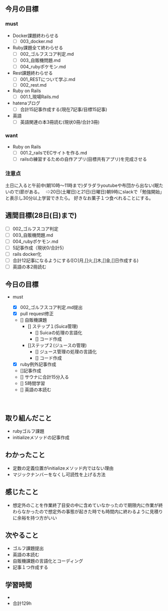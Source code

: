 ## 今月の目標
### must
  - Docker課題終わらせる
    - [ ]  003_docker.md
  - Ruby課題全て終わらせる
    - [ ] 002_ゴルフスコア判定.md
    - [ ] 003_自販機問題.md
    - [ ] 004_rubyポケモン.md
  - Rest課題終わらせる
    - [ ] 001_RESTについて学ぶ.md
    - [ ] 002_rest.md
  - Ruby on Rails
    - [ ] 001.1_現場Rails.md
  - hatenaブログ
    - [ ]  合計15記事作成する(現在7記事/目標15記事)
  - 英語
    - [ ]  英語関連の本3冊読む(現状0冊/合計3冊)
### want
  - Ruby on Rails
    - [ ]  001.2_railsでECサイトを作る.md
    - [ ]  railsの練習するための自作アプリ(目標共有アプリ)を完成させる

   ### 注意点
土日に入ると午前中(朝10時〜11時まで)ダラダラyoutubeや布団から出ない(眠たいので)節がある。  
⇨20日(土曜日)と21日(日曜日)朝9時にslackで「勉強開始」と表示し30分以上学習できたら。
好きなお菓子１つ食べれることにする。




## 週間目標(28日(日)まで)
  - [ ] 002_ゴルフスコア判定
  - [ ] 003_自販機問題.md
  - [ ] 004_rubyポケモン.md
  - [ ] 5記事作成（現状0/合計5）
  - [ ] rails docker化
  - [ ] 合計12記事になるようにする([○]月,[]火,[]木,[]金,[]日作成する)
  - [ ] 英語の本2冊読む

## 今日の目標
- must
  - [x]  002_ゴルフスコア判定.md提出
    - [x] pull request修正　
  - []   自販機課題
    - [] ステップ１(Suica管理)
      - [] Suicaの処理の言語化
      - [] コード作成
    - []ステップ２(ジュースの管理)
      - [] ジュース管理の処理の言語化
      - [] コード作成
  - [x] ruby例外記事作成
  - []記事作成
  - [] サウナに合計15分入る
  - [] 5時間学習
  - [] 英語の本読む

  　　
## 取り組んだこと
- rubyゴルフ課題
- initializeメソッドの記事作成
## わかったこと
- 定数の定義位置がinitializeメソッド内ではない理由
- マジックナンバーをなくし可読性を上げる方法
  
## 感じたこと
- 想定外のことを作業終了目安の中に含めていなかったので期限内に作業が終わらなかったので想定外の事態が起きた時でも時間内に終わるように見積りに余裕を持つ方がいい
## 次やること
- ゴルフ課題提出
- 英語の本読む
- 自販機課題の言語化とコーディング
- 記事１つ作成する

## 学習時間
- 
- 合計129h
